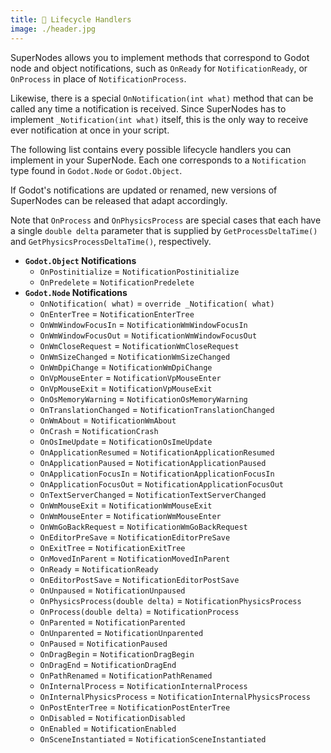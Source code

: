 ```yaml
---
title: 🔄 Lifecycle Handlers
image: ./header.jpg
---
```


SuperNodes allows you to implement methods that correspond to Godot node and object notifications, such as `OnReady` for `NotificationReady`, or `OnProcess` in place of `NotificationProcess`.

Likewise, there is a special `OnNotification(int what)` method that can be called any time a notification is received. Since SuperNodes has to implement `_Notification(int what)` itself, this is the only way to receive ever notification at once in your script.

The following list contains every possible lifecycle handlers you can implement in your SuperNode. Each one corresponds to a `Notification` type found in `Godot.Node` or `Godot.Object`.

If Godot's notifications are updated or renamed, new versions of SuperNodes can be released that adapt accordingly.

Note that `OnProcess` and `OnPhysicsProcess` are special cases that each have a single `double delta` parameter that is supplied by `GetProcessDeltaTime()` and `GetPhysicsProcessDeltaTime()`, respectively.

- **`Godot.Object` Notifications**
  - `OnPostinitialize` = `NotificationPostinitialize`
  - `OnPredelete` = `NotificationPredelete`
- **`Godot.Node` Notifications**
  - `OnNotification( what)` = `override _Notification( what)`
  - `OnEnterTree` = `NotificationEnterTree`
  - `OnWmWindowFocusIn` = `NotificationWmWindowFocusIn`
  - `OnWmWindowFocusOut` = `NotificationWmWindowFocusOut`
  - `OnWmCloseRequest` = `NotificationWmCloseRequest`
  - `OnWmSizeChanged` = `NotificationWmSizeChanged`
  - `OnWmDpiChange` = `NotificationWmDpiChange`
  - `OnVpMouseEnter` = `NotificationVpMouseEnter`
  - `OnVpMouseExit` = `NotificationVpMouseExit`
  - `OnOsMemoryWarning` = `NotificationOsMemoryWarning`
  - `OnTranslationChanged` = `NotificationTranslationChanged`
  - `OnWmAbout` = `NotificationWmAbout`
  - `OnCrash` = `NotificationCrash`
  - `OnOsImeUpdate` = `NotificationOsImeUpdate`
  - `OnApplicationResumed` = `NotificationApplicationResumed`
  - `OnApplicationPaused` = `NotificationApplicationPaused`
  - `OnApplicationFocusIn` = `NotificationApplicationFocusIn`
  - `OnApplicationFocusOut` = `NotificationApplicationFocusOut`
  - `OnTextServerChanged` = `NotificationTextServerChanged`
  - `OnWmMouseExit` = `NotificationWmMouseExit`
  - `OnWmMouseEnter` = `NotificationWmMouseEnter`
  - `OnWmGoBackRequest` = `NotificationWmGoBackRequest`
  - `OnEditorPreSave` = `NotificationEditorPreSave`
  - `OnExitTree` = `NotificationExitTree`
  - `OnMovedInParent` = `NotificationMovedInParent`
  - `OnReady` = `NotificationReady`
  - `OnEditorPostSave` = `NotificationEditorPostSave`
  - `OnUnpaused` = `NotificationUnpaused`
  - `OnPhysicsProcess(double delta)` = `NotificationPhysicsProcess`
  - `OnProcess(double delta)` = `NotificationProcess`
  - `OnParented` = `NotificationParented`
  - `OnUnparented` = `NotificationUnparented`
  - `OnPaused` = `NotificationPaused`
  - `OnDragBegin` = `NotificationDragBegin`
  - `OnDragEnd` = `NotificationDragEnd`
  - `OnPathRenamed` = `NotificationPathRenamed`
  - `OnInternalProcess` = `NotificationInternalProcess`
  - `OnInternalPhysicsProcess` = `NotificationInternalPhysicsProcess`
  - `OnPostEnterTree` = `NotificationPostEnterTree`
  - `OnDisabled` = `NotificationDisabled`
  - `OnEnabled` = `NotificationEnabled`
  - `OnSceneInstantiated` = `NotificationSceneInstantiated`
